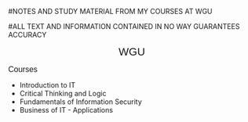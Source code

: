 #NOTES AND STUDY MATERIAL FROM MY COURSES AT WGU

#ALL TEXT AND INFORMATION CONTAINED IN NO WAY GUARANTEES ACCURACY 

<html>
<head>
	
</head>
<body>
<p style="text-align: center;"><span style="font-family:tahoma,geneva,sans-serif;"><span style="font-size:22px;">WGU</span></span></p>

<p><span style="font-size:16px;"><span style="font-family:lucida sans unicode,lucida grande,sans-serif;">Courses</span></span></p>

<ul>
	<li>Introduction to IT</li>
	<li>Critical Thinking and Logic</li>
	<li>Fundamentals of Information Security</li>
	<li>Business of IT - Applications</li>
</ul>

<p>&nbsp;</p>

<p>&nbsp;</p>
</body>
</html>
